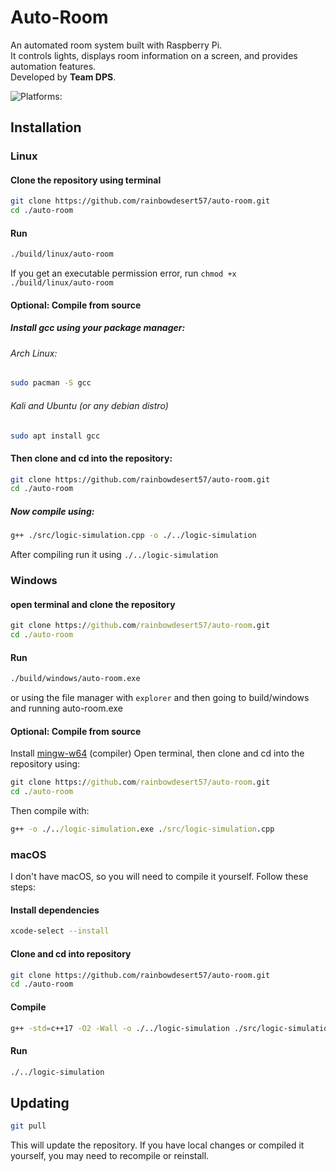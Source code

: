 # Auto-Room
An automated room system built with Raspberry Pi.  
It controls lights, displays room information on a screen, and provides automation features.  
Developed by **Team DPS**.

![Platforms: ](https://img.shields.io/badge/platform-linux%20%7C%20windows%20%7C%20macos-blue)

## Installation
### Linux
#### Clone the repository using terminal
```bash
git clone https://github.com/rainbowdesert57/auto-room.git
cd ./auto-room
```
#### Run
```bash
./build/linux/auto-room
```
If you get an executable permission error, run `chmod +x ./build/linux/auto-room`
#### Optional: Compile from source
##### Install gcc using your package manager:
###### Arch Linux:
```bash
sudo pacman -S gcc
```
###### Kali and Ubuntu (or any debian distro)
```bash
sudo apt install gcc
```
#### Then clone and cd into the repository:
```bash
git clone https://github.com/rainbowdesert57/auto-room.git
cd ./auto-room
```
##### Now compile using:
```bash
g++ ./src/logic-simulation.cpp -o ./../logic-simulation
```
After compiling run it using `./../logic-simulation`
### Windows
#### open terminal and clone the repository
```cmd
git clone https://github.com/rainbowdesert57/auto-room.git
cd ./auto-room
```
#### Run
```cmd
./build/windows/auto-room.exe
```
or using the file manager with `explorer` and then going to build/windows and running auto-room.exe

#### Optional: Compile from source
Install [mingw-w64](https://www.mingw-w64.org/) (compiler)
Open terminal, then clone and cd into the repository using:
```cmd
git clone https://github.com/rainbowdesert57/auto-room.git
cd ./auto-room
```
Then compile with:
```cmd
g++ -o ./../logic-simulation.exe ./src/logic-simulation.cpp
```
### macOS
I don't have macOS, so you will need to compile it yourself. Follow these steps:

#### Install dependencies
```bash
xcode-select --install
```
#### Clone and cd into repository
```bash
git clone https://github.com/rainbowdesert57/auto-room.git
cd ./auto-room
```
#### Compile
```bash
g++ -std=c++17 -O2 -Wall -o ./../logic-simulation ./src/logic-simulation.cpp
```
#### Run
```bash
./../logic-simulation
```

## Updating
```bash
git pull
```
This will update the repository. If you have local changes or compiled it yourself, you may need to recompile or reinstall.
